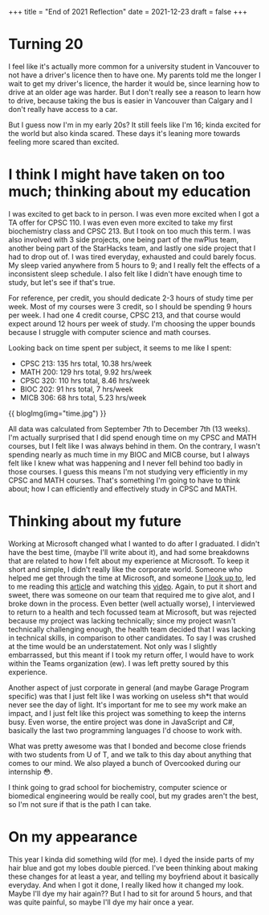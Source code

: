 +++
title = "End of 2021 Reflection"
date = 2021-12-23
draft = false
+++

# Turning 20
I feel like it's actually more common for a university student in Vancouver to not have a driver's licence then to have one. My parents told me the longer I wait to get my driver's licence, the harder it would be, since learning how to drive at an older age was harder. But I don't really see a reason to learn how to drive, because taking the bus is easier in Vancouver than Calgary and I don't really have access to a car. 

But I guess now I'm in my early 20s? It still feels like I'm 16; kinda excited for the world but also kinda scared. These days it's leaning more towards feeling more scared than excited. 

# I think I might have taken on too much; thinking about my education
I was excited to get back to in person. I was even more excited when I got a TA offer for CPSC 110. I was even even more excited to take my first biochemistry class and CPSC 213. But I took on too much this term. I was also involved with 3 side projects, one being part of the nwPlus team, another being part of the StarHacks team, and lastly one side project that I had to drop out of. I was tired everyday, exhausted and could barely focus. My sleep varied anywhere from 5 hours to 9; and I really felt the effects of a inconsistent sleep schedule. I also felt like I didn't have enough time to study, but let's see if that's true. 

For reference, per credit, you should dedicate 2-3 hours of study time per week. Most of my courses were 3 credit, so I should be spending 9 hours per week. I had one 4 credit course, CPSC 213, and that course would expect around 12 hours per week of study. I'm choosing the upper bounds because I struggle with computer science and math courses.

Looking back on time spent per subject, it seems to me like I spent:
- CPSC 213: 135 hrs total, 10.38 hrs/week
- MATH 200: 129 hrs total, 9.92 hrs/week
- CPSC 320: 110 hrs total, 8.46 hrs/week
- BIOC 202: 91 hrs total, 7 hrs/week
- MICB 306: 68 hrs total, 5.23 hrs/week

{{ blogImg(img="time.jpg") }}

All data was calculated from September 7th to December 7th (13 weeks). I'm actually surprised that I did spend enough time on my CPSC and MATH courses, but I felt like I was always behind in them. On the contrary, I wasn't spending nearly as much time in my BIOC and MICB course, but I always felt like I knew what was happening and I never fell behind too badly in those courses. I guess this means I'm not studying very efficiently in my CPSC and MATH courses. That's something I'm going to have to think about; how I can efficiently and effectively study in CPSC and MATH.

# Thinking about my future
Working at Microsoft changed what I wanted to do after I graduated. I didn't have the best time, (maybe I'll write about it), and had some breakdowns that are related to how I felt about my experience at Microsoft. To keep it short and simple, I didn't really like the corporate world. Someone who helped me get through the time at Microsoft, and someone [I look up to](https://github.com/anneguo3), led to me reading this [article](https://noidea.dog/glue) and watching this [video](https://www.ted.com/talks/adam_grant_are_you_a_giver_or_a_taker). Again, to put it short and sweet, there was someone on our team that required me to give alot, and I broke down in the process. Even better (well actually worse), I interviewed to return to a health and tech focussed team at Microsoft, but was rejected because my project was lacking technically; since my project wasn't technically challenging enough, the health team decided that I was lacking in technical skills, in comparison to other candidates. To say I was crushed at the time would be an understatement. Not only was I slightly embarrassed, but this meant if I took my return offer, I would have to work within the Teams organization (ew). I was left pretty soured by this experience. 

Another aspect of just corporate in general (and maybe Garage Program specific) was that I just felt like I was working on useless sh\*t that would never see the day of light. It's important for me to see my work make an impact, and I just felt like this project was something to keep the interns busy. Even worse, the entire project was done in JavaScript and C#, basically the last two programming languages I'd choose to work with.

What was pretty awesome was that I bonded and become close friends with two students from U of T, and we talk to this day about anything that comes to our mind. We also played a bunch of Overcooked during our internship 😳.

I think going to grad school for biochemistry, computer science or biomedical engineering would be really cool, but my grades aren't the best, so I'm not sure if that is the path I can take.

# On my appearance
This year I kinda did something wild (for me). I dyed the inside parts of my hair blue and got my lobes double pierced. I've been thinking about making these changes for at least a year, and telling my boyfriend about it basically everyday. And when I got it done, I really liked how it changed my look. Maybe I'll dye my hair again?? But I had to sit for around 5 hours, and that was quite painful, so maybe I'll dye my hair once a year. 
